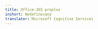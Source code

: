 ```yaml
---
title: Office-365 proplus
inshort: Nedefinovaný
translator: Microsoft Cognitive Services
---
```




